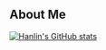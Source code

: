 ## About Me

[![Hanlin's GitHub stats](https://github-readme-stats.vercel.app/api?username=dwgan)](https://github.com/anuraghazra/github-readme-stats)
